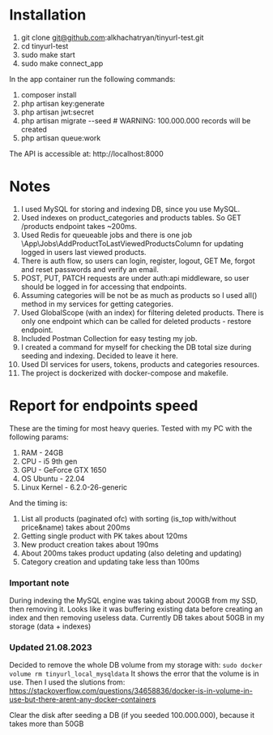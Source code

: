 # Installation
1. git clone git@github.com:alkhachatryan/tinyurl-test.git
2. cd tinyurl-test
3. sudo make start
4. sudo make connect_app 

In the app container run the following commands:
1. composer install
2. php artisan key:generate
3. php artisan jwt:secret
4. php artisan migrate --seed # WARNING: 100.000.000 records will be created
5. php artisan queue:work

The API is accessible at: http://localhost:8000

# Notes
1. I used MySQL for storing and indexing DB, since you use MySQL.
2. Used indexes on product_categories and products tables. So GET /products endpoint takes ~200ms.
3. Used Redis for queueable jobs and there is one job \App\Jobs\AddProductToLastViewedProductsColumn for updating logged in users last viewed products.
4. There is auth flow, so users can login, register, logout, GET Me, forgot and reset passwords and verify an email.
5. POST, PUT, PATCH requests are under auth:api middleware, so user should be logged in for accessing that endpoints.
6. Assuming categories will be not be as much as products so I used all() method in my services for getting categories.
7. Used GlobalScope (with an index) for filtering deleted products. There is only one endpoint which can be called for deleted products - restore endpoint.
8. Included Postman Collection for easy testing my job.
9. I created a command for myself for checking the DB total size during seeding and indexing. Decided to leave it here.
10. Used DI services for users, tokens, products and categories resources.
11. The project is dockerized with docker-compose and makefile.

# Report for endpoints speed
These are the timing for most heavy queries. Tested with my PC with the following params:
1. RAM - 24GB
2. CPU - i5 9th gen
3. GPU - GeForce GTX 1650
4. OS Ubuntu - 22.04
5. Linux Kernel - 6.2.0-26-generic

And the timing is:
1. List all products (paginated ofc) with sorting (is_top with/without price&name) takes about 200ms
2. Getting single product with PK takes about 120ms
3. New product creation takes about 190ms
4. About 200ms takes product updating (also deleting and updating)
5. Category creation and updating take less than 100ms

### Important note
During indexing the MySQL engine was taking about 200GB from my SSD, then removing it. Looks like it was buffering existing data before creating an index and then removing useless data. Currently DB takes about 50GB in my storage (data + indexes)


### Updated 21.08.2023
Decided to remove the whole DB volume from my storage with:
``` sudo docker volume rm tinyurl_local_mysqldata ```
It shows the error that the volume is in use. Then I used the slutions from:
https://stackoverflow.com/questions/34658836/docker-is-in-volume-in-use-but-there-arent-any-docker-containers

Clear the disk after seeding a DB (if you seeded 100.000.000), because it takes more than 50GB
